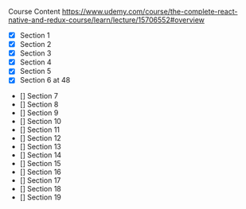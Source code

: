 Course Content
https://www.udemy.com/course/the-complete-react-native-and-redux-course/learn/lecture/15706552#overview

- [x] Section 1
- [x] Section 2
- [x] Section 3
- [x] Section 4
- [x] Section 5
- [x] Section 6 at 48
- [] Section 7
- [] Section 8
- [] Section 9
- [] Section 10
- [] Section 11
- [] Section 12
- [] Section 13
- [] Section 14
- [] Section 15
- [] Section 16
- [] Section 17
- [] Section 18
- [] Section 19
